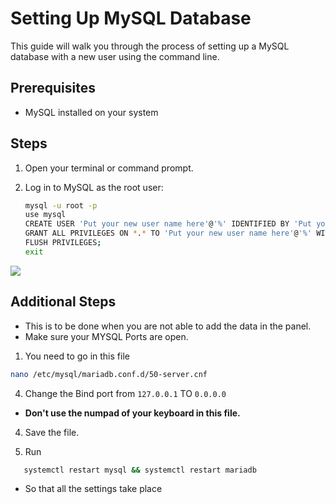 # Setting Up MySQL Database

This guide will walk you through the process of setting up a MySQL database with a new user using the command line.

## Prerequisites

- MySQL installed on your system

## Steps

1. Open your terminal or command prompt.

2. Log in to MySQL as the root user:

   ```bash
   mysql -u root -p
   use mysql
   CREATE USER 'Put your new user name here'@'%' IDENTIFIED BY 'Put your new password here';
   GRANT ALL PRIVILEGES ON *.* TO 'Put your new user name here'@'%' WITH GRANT OPTION;
   FLUSH PRIVILEGES;
   exit
   
![](https://pandao.github.io/editor.md/images/logos/editormd-logo-180x180.png)
## Additional Steps

- This is to be done when you are not able to add the data in the panel.
- Make sure your MYSQL Ports are open.

1. You need to go in this file
```bash
nano /etc/mysql/mariadb.conf.d/50-server.cnf
```

4. Change the Bind port from ``127.0.0.1`` TO ``0.0.0.0``


- **Don't use the numpad of your keyboard in this file.**

4. Save the file.

5. Run
```bash
   systemctl restart mysql && systemctl restart mariadb
```
- So that all the settings take place
